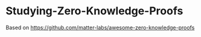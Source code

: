 # **Studying-Zero-Knowledge-Proofs**     

Based on https://github.com/matter-labs/awesome-zero-knowledge-proofs